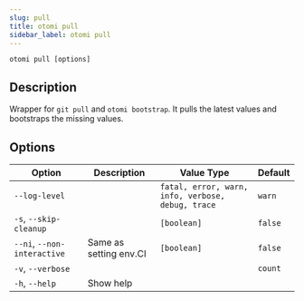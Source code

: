 ```yaml
---
slug: pull
title: otomi pull
sidebar_label: otomi pull
---
```


`otomi pull [options]`

## Description

Wrapper for `git pull` and `otomi bootstrap`. It pulls the latest values and bootstraps the missing values.

## Options

| Option                      | Description            | Value Type                                        | Default |
| --------------------------- | ---------------------- | ------------------------------------------------- | ------- |
| `--log-level`               |                        | `fatal, error, warn, info, verbose, debug, trace` | `warn`  |
| `-s`, `--skip-cleanup`      |                        | `[boolean]`                                       | `false` |
| `--ni`, `--non-interactive` | Same as setting env.CI | `[boolean]`                                       | `false` |
| `-v`, `--verbose`           |                        |                                                   | `count` |
| `-h`, `--help`              | Show help              |                                                   |         |
